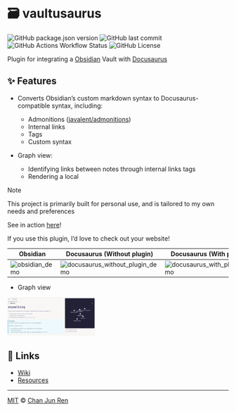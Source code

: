 # 🗃️ vaultusaurus

![GitHub package.json version](https://img.shields.io/github/package-json/v/chanjunren/vaultusaurus)
![GitHub last commit](https://img.shields.io/github/last-commit/chanjunren/vaultusaurus)
![GitHub Actions Workflow Status](https://img.shields.io/github/actions/workflow/status/chanjunren/vaultusaurus/build.yml)
![GitHub License](https://img.shields.io/github/license/chanjunren/vaultusaurus)

Plugin for integrating a [Obsidian](https://obsidian.md/) Vault with [Docusaurus](https://docusaurus.io/)

## ✨ Features
- Converts Obsidian’s custom markdown syntax to Docusaurus-compatible syntax, including:
  - Admonitions ([javalent/admonitions](https://github.com/javalent/admonitions))
  - Internal links
  - Tags
  - Custom syntax

- Graph view:
  - Identifying links between notes through internal links tags
  - Rendering a local 
  


> [!NOTE]
> This project is primarily built for personal use, and is tailored to my own needs and preferences
>
> See in action [here](https://chanjunren.github.io)!
> 
> If you use this plugin, I’d love to check out your website!


| Obsidian                                                                                                    | Docusaurus (Without plugin)                                                                                                                   | Docusaurus (With plugin)                                                                                                                |
| ----------------------------------------------------------------------------------------------------------- | --------------------------------------------------------------------------------------------------------------------------------------------- | --------------------------------------------------------------------------------------------------------------------------------------- |
| ![obsidian_demo](https://raw.githubusercontent.com/chanjunren/vaultusaurus/master/assets/obsidian_demo.png) | ![docusaurus_without_plugin_demo](https://raw.githubusercontent.com/chanjunren/vaultusaurus/master/assets/docusaurus_without_plugin_demo.png) | ![docusaurus_with_plugin_demo](https://raw.githubusercontent.com/chanjunren/vaultusaurus/master/assets/docusaurus_with_plugin_demo.png) |

- Graph view

<img alt="Local graph view" src="https://raw.githubusercontent.com/chanjunren/vaultusaurus/master/assets/vaultusaurus_demo.png" width="200px">

## 🔗 Links
- [Wiki](https://github.com/chanjunren/vaultusaurus/wiki)
- [Resources](https://github.com/chanjunren/vaultusaurus/wiki/Resources)

---

[MIT][license] © [Chan Jun Ren][author]

[license]: license
[author]: https://chanjunren.github.io
